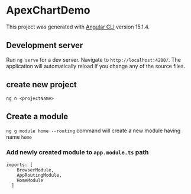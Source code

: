 # ApexChartDemo

This project was generated with [Angular CLI](https://github.com/angular/angular-cli) version 15.1.4.

## Development server

Run `ng serve` for a dev server. Navigate to `http://localhost:4200/`. The application will automatically reload if you change any of the source files.

## create new project
`ng n <projectName>`  

## Create a module
`ng g module home --routing` command will create a new module having name `home`

### Add newly created module to `app.module.ts` path
```
imports: [
    BrowserModule,
    AppRoutingModule,
    HomeModule
  ]
```

